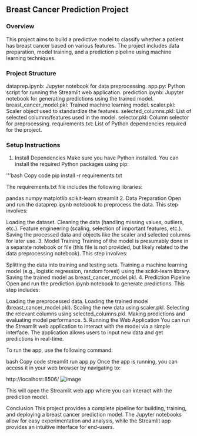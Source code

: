 ## Breast Cancer Prediction Project


### Overview


This project aims to build a predictive model to classify whether a patient has breast cancer based on various features. The project includes data preparation, model training, and a prediction pipeline using machine learning techniques.

### Project Structure


dataprep.ipynb: Jupyter notebook for data preprocessing.
app.py: Python script for running the Streamlit web application.
prediction.ipynb: Jupyter notebook for generating predictions using the trained model.
breast_cancer_model.pkl: Trained machine learning model.
scaler.pkl: Scaler object used to standardize the features.
selected_columns.pkl: List of selected columns/features used in the model.
selector.pkl: Column selector for preprocessing.
requirements.txt: List of Python dependencies required for the project.

### Setup Instructions

1. Install Dependencies
Make sure you have Python installed. You can install the required Python packages using pip:

'''bash
Copy code
pip install -r requirements.txt

The requirements.txt file includes the following libraries:

pandas
numpy
matplotlib
scikit-learn
streamlit
2. Data Preparation
Open and run the dataprep.ipynb notebook to preprocess the data. This step involves:

Loading the dataset.
Cleaning the data (handling missing values, outliers, etc.).
Feature engineering (scaling, selection of important features, etc.).
Saving the processed data and objects like the scaler and selected columns for later use.
3. Model Training
Training of the model is presumably done in a separate notebook or file (this file is not provided, but likely related to the data preprocessing notebook). This step involves:

Splitting the data into training and testing sets.
Training a machine learning model (e.g., logistic regression, random forest) using the scikit-learn library.
Saving the trained model as breast_cancer_model.pkl.
4. Prediction Pipeline
Open and run the prediction.ipynb notebook to generate predictions. This step includes:

Loading the preprocessed data.
Loading the trained model (breast_cancer_model.pkl).
Scaling the new data using scaler.pkl.
Selecting the relevant columns using selected_columns.pkl.
Making predictions and evaluating model performance.
5. Running the Web Application
You can run the Streamlit web application to interact with the model via a simple interface. The application allows users to input new data and get predictions in real-time.

To run the app, use the following command:

bash
Copy code
streamlit run app.py
Once the app is running, you can access it in your web browser by navigating to:

http://localhost:8506/
![image](https://github.com/user-attachments/assets/99f1c14b-a763-496c-abd2-129e7603f873)


This will open the Streamlit web app where you can interact with the prediction model.

Conclusion
This project provides a complete pipeline for building, training, and deploying a breast cancer prediction model. The Jupyter notebooks allow for easy experimentation and analysis, while the Streamlit app provides an intuitive interface for end-users.

















